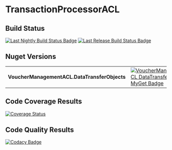 # TransactionProcessorACL

## Build Status

[![Last Nightly Build Status Badge](https://github.com/StuartFerguson/VoucherManagementACL/workflows/Nightly%20Build/badge.svg)](https://github.com/StuartFerguson/VoucherManagementACL/workflows/Nightly%20Build/badge.svg)
[![Last Release Build Status Badge](https://github.com/StuartFerguson/VoucherManagementACL/workflows/Release/badge.svg)](https://github.com/StuartFerguson/VoucherManagementACL/workflows/Release/badge.svg)


## Nuget Versions
|||
| --- | --- |
| **VoucherManagementACL.DataTransferObjects** | [![VoucherManagementACL DataTransferObjects MyGet Badge](https://buildstats.info/myget/transactionprocessing/VoucherManagementACL.DataTransferObjects)](https://buildstats.info/myget/transactionprocessing/VoucherManagementACL.DataTransferObjects) |

## Code Coverage Results

[![Coverage Status](https://coveralls.io/repos/github/StuartFerguson/VoucherManagementACL/badge.svg)](https://coveralls.io/github/StuartFerguson/VoucherManagementACL)

## Code Quality Results

[![Codacy Badge](https://api.codacy.com/project/badge/Grade/0c614670e9e34ddba1d04c0d790fc969)](https://www.codacy.com/manual/stuart_ferguson1/VoucherManagementACL?utm_source=github.com&amp;utm_medium=referral&amp;utm_content=StuartFerguson/VoucherManagementACL&amp;utm_campaign=Badge_Grade)
